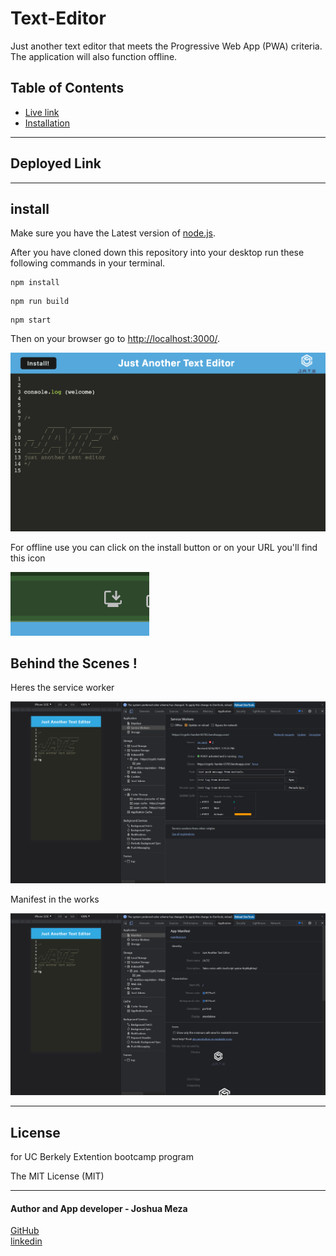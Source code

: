 # Text-Editor

Just another text editor that meets the Progressive Web App (PWA) criteria. The application will also function offline.

## Table of Contents

- [Live link](#deployed-link)
- [Installation](#install)

---

## Deployed Link

---

## install

Make sure you have the Latest version of [node.js](https://nodejs.org/en/).

After you have cloned down this repository into your desktop run these following commands in your terminal.

```
npm install
```

```
npm run build
```

```
npm start
```

Then on your browser go to [http://localhost:3000/](http://localhost:3000/).

![Full Screen](images/fullscreen.png)

For offline use you can click on the install button or on your URL you'll find this icon

![download](images/download.png)

## Behind the Scenes !

Heres the service worker

![Service worker](images/service-worker.png)

Manifest in the works

![manifest](images/Manifest.png)

---

## License

for UC Berkely Extention bootcamp program

The MIT License (MIT)

---

#### Author and App developer - Joshua Meza

[GitHub](https://github.com/705h-S) <br>
[linkedin](https://www.linkedin.com/in/joshua-meza-918b77224/)

